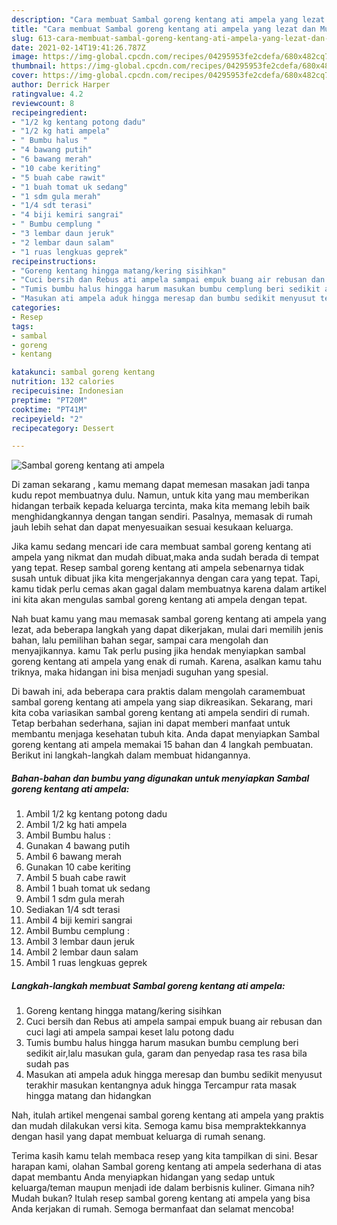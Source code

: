 ```yaml
---
description: "Cara membuat Sambal goreng kentang ati ampela yang lezat dan Mudah Dibuat"
title: "Cara membuat Sambal goreng kentang ati ampela yang lezat dan Mudah Dibuat"
slug: 613-cara-membuat-sambal-goreng-kentang-ati-ampela-yang-lezat-dan-mudah-dibuat
date: 2021-02-14T19:41:26.787Z
image: https://img-global.cpcdn.com/recipes/04295953fe2cdefa/680x482cq70/sambal-goreng-kentang-ati-ampela-foto-resep-utama.jpg
thumbnail: https://img-global.cpcdn.com/recipes/04295953fe2cdefa/680x482cq70/sambal-goreng-kentang-ati-ampela-foto-resep-utama.jpg
cover: https://img-global.cpcdn.com/recipes/04295953fe2cdefa/680x482cq70/sambal-goreng-kentang-ati-ampela-foto-resep-utama.jpg
author: Derrick Harper
ratingvalue: 4.2
reviewcount: 8
recipeingredient:
- "1/2 kg kentang potong dadu"
- "1/2 kg hati ampela"
- " Bumbu halus "
- "4 bawang putih"
- "6 bawang merah"
- "10 cabe keriting"
- "5 buah cabe rawit"
- "1 buah tomat uk sedang"
- "1 sdm gula merah"
- "1/4 sdt terasi"
- "4 biji kemiri sangrai"
- " Bumbu cemplung "
- "3 lembar daun jeruk"
- "2 lembar daun salam"
- "1 ruas lengkuas geprek"
recipeinstructions:
- "Goreng kentang hingga matang/kering sisihkan"
- "Cuci bersih dan Rebus ati ampela sampai empuk buang air rebusan dan cuci lagi ati ampela sampai keset lalu potong dadu"
- "Tumis bumbu halus hingga harum masukan bumbu cemplung beri sedikit air,lalu masukan gula, garam dan penyedap rasa tes rasa bila sudah pas"
- "Masukan ati ampela aduk hingga meresap dan bumbu sedikit menyusut terakhir masukan kentangnya aduk hingga Tercampur rata masak hingga matang dan hidangkan"
categories:
- Resep
tags:
- sambal
- goreng
- kentang

katakunci: sambal goreng kentang 
nutrition: 132 calories
recipecuisine: Indonesian
preptime: "PT20M"
cooktime: "PT41M"
recipeyield: "2"
recipecategory: Dessert

---
```



![Sambal goreng kentang ati ampela](https://img-global.cpcdn.com/recipes/04295953fe2cdefa/680x482cq70/sambal-goreng-kentang-ati-ampela-foto-resep-utama.jpg)

Di zaman  sekarang , kamu memang dapat memesan masakan jadi tanpa kudu repot membuatnya dulu. Namun, untuk kita yang mau memberikan hidangan terbaik kepada keluarga tercinta, maka kita memang lebih baik menghidangkannya dengan tangan sendiri. Pasalnya, memasak di rumah jauh lebih sehat dan dapat menyesuaikan sesuai kesukaan keluarga.

Jika kamu sedang mencari ide cara membuat sambal goreng kentang ati ampela yang nikmat dan mudah dibuat,maka anda sudah berada di tempat yang tepat. Resep sambal goreng kentang ati ampela  sebenarnya tidak susah untuk dibuat jika kita mengerjakannya dengan cara yang tepat. Tapi, kamu tidak perlu cemas akan gagal dalam membuatnya 
karena dalam artikel ini kita akan mengulas sambal goreng kentang ati ampela dengan tepat.  



Nah buat kamu yang mau memasak sambal goreng kentang ati ampela yang lezat, ada beberapa langkah yang dapat dikerjakan, mulai dari memilih jenis bahan, lalu pemilihan bahan segar, sampai cara mengolah dan menyajikannya. kamu Tak perlu pusing jika hendak menyiapkan sambal goreng kentang ati ampela yang enak di rumah. Karena, asalkan kamu  tahu triknya, maka hidangan ini bisa menjadi suguhan yang spesial.

Di bawah ini, ada beberapa cara praktis  dalam mengolah caramembuat sambal goreng kentang ati ampela yang siap dikreasikan. Sekarang, mari kita coba variasikan sambal goreng kentang ati ampela sendiri di rumah. Tetap berbahan sederhana, sajian ini dapat memberi manfaat untuk membantu menjaga kesehatan tubuh kita. Anda dapat menyiapkan Sambal goreng kentang ati ampela memakai 15 bahan dan 4 langkah pembuatan. Berikut ini langkah-langkah dalam membuat hidangannya.

<!--inarticleads1-->

##### Bahan-bahan dan bumbu yang digunakan untuk menyiapkan Sambal goreng kentang ati ampela:

1. Ambil 1/2 kg kentang potong dadu
1. Ambil 1/2 kg hati ampela
1. Ambil  Bumbu halus :
1. Gunakan 4 bawang putih
1. Ambil 6 bawang merah
1. Gunakan 10 cabe keriting
1. Ambil 5 buah cabe rawit
1. Ambil 1 buah tomat uk sedang
1. Ambil 1 sdm gula merah
1. Sediakan 1/4 sdt terasi
1. Ambil 4 biji kemiri sangrai
1. Ambil  Bumbu cemplung :
1. Ambil 3 lembar daun jeruk
1. Ambil 2 lembar daun salam
1. Ambil 1 ruas lengkuas geprek




<!--inarticleads2-->

##### Langkah-langkah membuat Sambal goreng kentang ati ampela:

1. Goreng kentang hingga matang/kering sisihkan
1. Cuci bersih dan Rebus ati ampela sampai empuk buang air rebusan dan cuci lagi ati ampela sampai keset lalu potong dadu
1. Tumis bumbu halus hingga harum masukan bumbu cemplung beri sedikit air,lalu masukan gula, garam dan penyedap rasa tes rasa bila sudah pas
1. Masukan ati ampela aduk hingga meresap dan bumbu sedikit menyusut terakhir masukan kentangnya aduk hingga Tercampur rata masak hingga matang dan hidangkan




Nah, itulah artikel mengenai  sambal goreng kentang ati ampela  yang praktis dan mudah dilakukan versi kita. Semoga kamu bisa mempraktekkannya dengan hasil yang dapat membuat keluarga di rumah senang. 

Terima kasih kamu telah membaca resep yang kita tampilkan di sini. Besar harapan kami, olahan  Sambal goreng kentang ati ampela sederhana di atas dapat membantu Anda menyiapkan hidangan yang sedap untuk keluarga/teman maupun menjadi ide dalam berbisnis kuliner. Gimana nih? Mudah bukan? Itulah resep sambal goreng kentang ati ampela yang bisa Anda kerjakan di rumah. Semoga bermanfaat dan selamat mencoba!

